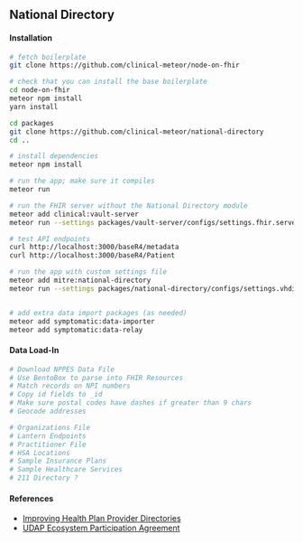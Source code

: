 ## National Directory    


#### Installation  

```bash
# fetch boilerplate
git clone https://github.com/clinical-meteor/node-on-fhir

# check that you can install the base boilerplate
cd node-on-fhir
meteor npm install
yarn install

cd packages
git clone https://github.com/clinical-meteor/national-directory
cd ..

# install dependencies
meteor npm install

# run the app; make sure it compiles
meteor run 

# run the FHIR server without the National Directory module
meteor add clinical:vault-server
meteor run --settings packages/vault-server/configs/settings.fhir.server.json

# test API endpoints
curl http://localhost:3000/baseR4/metadata
curl http://localhost:3000/baseR4/Patient

# run the app with custom settings file
meteor add mitre:national-directory   
meteor run --settings packages/national-directory/configs/settings.vhdir.json


# add extra data import packages (as needed)
meteor add symptomatic:data-importer
meteor add symptomatic:data-relay
```

#### Data Load-In  

```bash 
# Download NPPES Data File
# Use BentoBox to parse into FHIR Resources
# Match records on NPI numbers
# Copy id fields to _id
# Make sure postal codes have dashes if greater than 9 chars
# Geocode addresses

# Organizations File
# Lantern Endpoints
# Practitioner File
# HSA Locations
# Sample Insurance Plans
# Sample Healthcare Services
# 211 Directory ?
```

#### References  

- [Improving Health Plan Provider Directories](https://www.ama-assn.org/system/files/improving-health-plan-provider-directories.pdf)  
- [UDAP Ecosystem Participation Agreement](https://docs.google.com/document/d/1OHn8reHU10-9RI9UeJlGkgMFoeD0F30rmZWvS-L3gf4/edit)  
